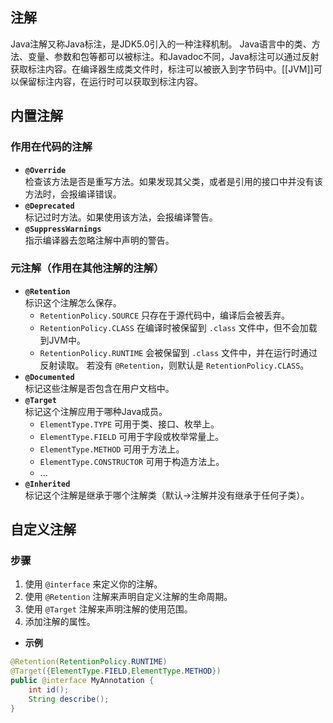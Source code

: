 ## 注解
Java注解又称Java标注，是JDK5.0引入的一种注释机制。
Java语言中的类、方法、变量、参数和包等都可以被标注。和Javadoc不同，Java标注可以通过反射获取标注内容。在编译器生成类文件时，标注可以被嵌入到字节码中。[[JVM]]可以保留标注内容，在运行时可以获取到标注内容。

## 内置注解
### 作用在代码的注解
- **`@Override`**  
	检查该方法是否是重写方法。如果发现其父类，或者是引用的接口中并没有该方法时，会报编译错误。
- **`@Deprecated`**  
	标记过时方法。如果使用该方法，会报编译警告。
- **`@SuppressWarnings`**  
	指示编译器去忽略注解中声明的警告。
### 元注解（作用在其他注解的注解）
- **`@Retention`**  
	标识这个注解怎么保存。
	- `RetentionPolicy.SOURCE` 只存在于源代码中，编译后会被丢弃。
	- `RetentionPolicy.CLASS` 在编译时被保留到 `.class` 文件中，但不会加载到JVM中。
	- `RetentionPolicy.RUNTIME` 会被保留到 `.class` 文件中，并在运行时通过反射读取。
	若没有 `@Retention`，则默认是 `RetentionPolicy.CLASS`。
- **`@Documented`**  
	标记这些注解是否包含在用户文档中。
- **`@Target`**  
	标记这个注解应用于哪种Java成员。
	- `ElementType.TYPE` 可用于类、接口、枚举上。
	- `ElementType.FIELD` 可用于字段或枚举常量上。
	- `ElementType.METHOD` 可用于方法上。
	- `ElementType.CONSTRUCTOR` 可用于构造方法上。
	- ...
- **`@Inherited`**  
	标记这个注解是继承于哪个注解类（默认->注解并没有继承于任何子类）。

## 自定义注解
### 步骤
1. 使用 `@interface` 来定义你的注解。
2. 使用 `@Retention` 注解来声明自定义注解的生命周期。
3. 使用 `@Target` 注解来声明注解的使用范围。
4. 添加注解的属性。
- **示例**
```java
@Retention(RetentionPolicy.RUNTIME)
@Target({ElementType.FIELD,ElementType.METHOD})
public @interface MyAnnotation { 
    int id();
    String describe();
}
```